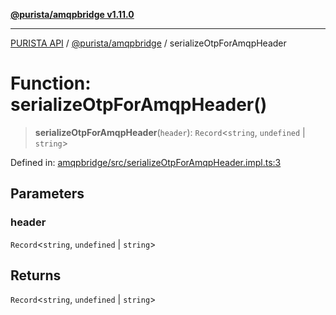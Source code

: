[**@purista/amqpbridge v1.11.0**](../README.md)

***

[PURISTA API](../../../packages.md) / [@purista/amqpbridge](../README.md) / serializeOtpForAmqpHeader

# Function: serializeOtpForAmqpHeader()

> **serializeOtpForAmqpHeader**(`header`): `Record`\<`string`, `undefined` \| `string`\>

Defined in: [amqpbridge/src/serializeOtpForAmqpHeader.impl.ts:3](https://github.com/puristajs/purista/blob/master/packages/amqpbridge/src/serializeOtpForAmqpHeader.impl.ts#L3)

## Parameters

### header

`Record`\<`string`, `undefined` \| `string`\>

## Returns

`Record`\<`string`, `undefined` \| `string`\>
